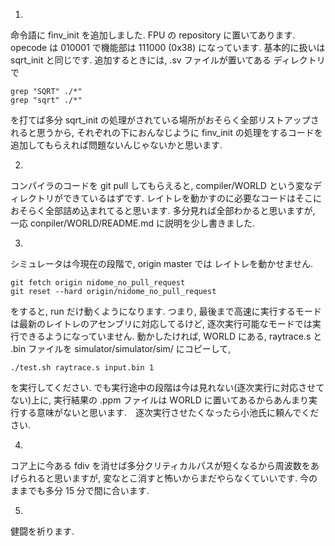 1. 
命令語に finv_init を追加しました.
FPU の repository に置いてあります.
opecode は 010001 で機能部は 111000 (0x38) になっています.
基本的に扱いは sqrt_init と同じです.
追加するときには, .sv ファイルが置いてある ディレクトリ で

```
grep "SQRT" ./*"
grep "sqrt" ./*"
```

を打てば多分 sqrt_init の処理がされている場所がおそらく全部リストアップされると思うから,
それぞれの下におんなじように finv_init の処理をするコードを追加してもらえれば問題ないんじゃないかと思います.

2. 
コンパイラのコードを git pull してもらえると, compiler/WORLD という変なディレクトリができているはずです.
レイトレを動かすのに必要なコードはそこにおそらく全部詰め込まれてると思います.
多分見れば全部わかると思いますが, 一応 conpiler/WORLD/README.md に説明を少し書きました.

3.
シミュレータは今現在の段階で, origin master では レイトレを動かせません.

```
git fetch origin nidome_no_pull_request
git reset --hard origin/nidome_no_pull_request
```

をすると, run だけ動くようになります. つまり, 最後まで高速に実行するモードは最新のレイトレのアセンブリに対応してるけど,
逐次実行可能なモードでは実行できるようになっていません.
動かしたければ, WORLD にある, raytrace.s と .bin ファイルを simulator/simulator/sim/ にコピーして, 

```
./test.sh raytrace.s input.bin 1
```

を実行してください. でも実行途中の段階は今は見れない(逐次実行に対応させてない)上に, 実行結果の .ppm ファイルは
WORLD に置いてあるからあんまり実行する意味がないと思います.　逐次実行させたくなったら小池氏に頼んでください.

4.
コア上に今ある fdiv を消せば多分クリティカルパスが短くなるから周波数をあげられると思いますが, 変なとこ消すと怖いからまだやらなくていいです.
今のままでも多分 15 分で間に合います.

5.
健闘を祈ります.
